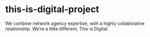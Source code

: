 # this-is-digital-project
We combine network agency expertise, with a highly collaborative relationship. We’re a little different, This is Digital.
